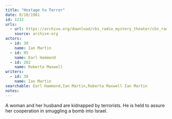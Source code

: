 ```yaml
---
title: "Hostage to Terror"
date: 8/10/1981
id: 1232
urls: 
  - url: https://archive.org/download/cbs_radio_mystery_theater/cbs_radio_mystery_theater-1201-1250.zip/cbs_radio_mystery_theater-1201-1250%2Fcbsrmt_1232_hostage_to_terror.mp3
    source: archive-org
actors:  
  - id: 38
    name: Ian Martin  
  - id: 95
    name: Earl Hammond  
  - id: 202
    name: Roberta Maxwell
writers:  
  - id: 38
    name: Ian Martin
searchable: Earl Hammond,Ian Martin,Roberta Maxwell Ian Martin
notes:  
---
```

A woman and her husband are kidnapped by terrorists. He is held to assure her cooperation in smuggling a bomb into Israel.